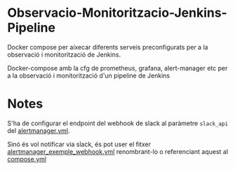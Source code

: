 # Observacio-Monitoritzacio-Jenkins-Pipeline

Docker compose per aixecar diferents serveis preconfigurats per a la observació i monitorització de Jenkins.

Docker-compose amb la cfg de prometheus, grafana, alert-manager etc per a la observació i monitorització d'un pipeline de Jenkins

# Notes

S'ha de configurar el endpoint del webhook de slack al paràmetre `slack_api` del [alertmanager.yml](./alertmanager/alertmanager.yml).

Sinó és vol notificar via slack, és pot user el fitxer [alertmanager_exemple_webhook.yml](./alertmanager/alertmanager_exemple_webhook.yml) renombrant-lo o referenciant aquest al [compose.yml](./compose.yaml)
